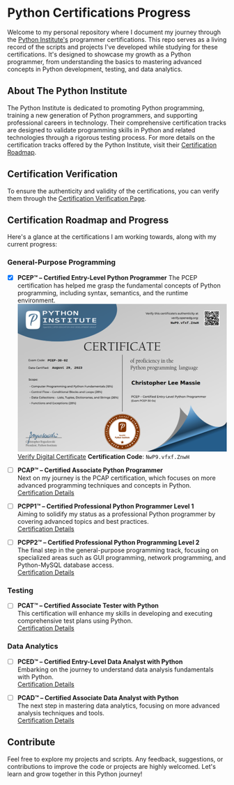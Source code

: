 # Python Certifications Progress

Welcome to my personal repository where I document my journey through the [Python Institute's](https://pythoninstitute.org/) programmer certifications. This repo serves as a living record of the scripts and projects I've developed while studying for these certifications. It's designed to showcase my growth as a Python programmer, from understanding the basics to mastering advanced concepts in Python development, testing, and data analytics.

## About The Python Institute

The Python Institute is dedicated to promoting Python programming, training a new generation of Python programmers, and supporting professional careers in technology. Their comprehensive certification tracks are designed to validate programming skills in Python and related technologies through a rigorous testing process. For more details on the certification tracks offered by the Python Institute, visit their [Certification Roadmap](https://pythoninstitute.org/certification-tracks).

## Certification Verification

To ensure the authenticity and validity of the certifications, you can verify them through the [Certification Verification Page](https://verify.openedg.org).

## Certification Roadmap and Progress

Here's a glance at the certifications I am working towards, along with my current progress:

### General-Purpose Programming

- [x] **PCEP™ – Certified Entry-Level Python Programmer**
  The PCEP certification has helped me grasp the fundamental concepts of Python programming, including syntax, semantics, and the runtime environment.  
  ![Certificate](certificates/pcep/christopher_massie_pcep_cert.png)  
  [Verify Digital Certificate](https://verify.openedg.org/?id=NwP9.vfxf.ZnwH)
  **Certification Code**: `NwP9.vfxf.ZnwH`
  

- [ ] **PCAP™ – Certified Associate Python Programmer**  
  Next on my journey is the PCAP certification, which focuses on more advanced programming techniques and concepts in Python.  
  [Certification Details](https://pythoninstitute.org/pcap)

- [ ] **PCPP1™ – Certified Professional Python Programmer Level 1**  
  Aiming to solidify my status as a professional Python programmer by covering advanced topics and best practices.  
  [Certification Details](https://pythoninstitute.org/pcpp1)

- [ ] **PCPP2™ – Certified Professional Python Programming Level 2**  
  The final step in the general-purpose programming track, focusing on specialized areas such as GUI programming, network programming, and Python-MySQL database access.  
  [Certification Details](https://pythoninstitute.org/pcpp2)

### Testing

- [ ] **PCAT™ – Certified Associate Tester with Python**  
  This certification will enhance my skills in developing and executing comprehensive test plans using Python.  
  [Certification Details](https://pythoninstitute.org/pcat)

### Data Analytics

- [ ] **PCED™ – Certified Entry-Level Data Analyst with Python**  
  Embarking on the journey to understand data analysis fundamentals with Python.  
  [Certification Details](https://pythoninstitute.org/pced)

- [ ] **PCAD™ – Certified Associate Data Analyst with Python**  
  The next step in mastering data analytics, focusing on more advanced analysis techniques and tools.  
  [Certification Details](https://pythoninstitute.org/pcad)

## Contribute

Feel free to explore my projects and scripts. Any feedback, suggestions, or contributions to improve the code or projects are highly welcomed. Let's learn and grow together in this Python journey!

